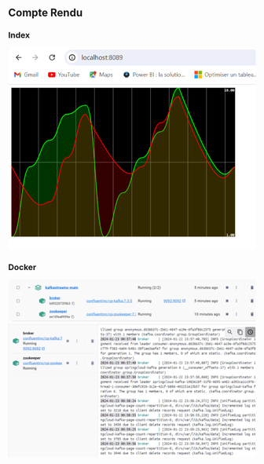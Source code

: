 <h2>Compte Rendu</h2>
<h3>Index</h3>
<img src="./Captures/Capture1.png">


<h3>Docker</h3>
<img src="./Captures/Capture2.png">


<img src="./Captures/Capture3.png">

